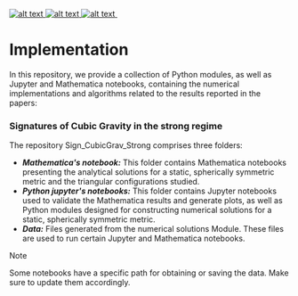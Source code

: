 <p float="left">
<a href = "https://www.python.org"> <img src="https://img.shields.io/badge/Language-Python-blue" alt="alt text"> </a>
<a href = "https://www.wolfram.com"> <img src="https://img.shields.io/badge/Language-Wolfram Mathematica-blue" alt="alt text"> </a>
<a href = "https://github.com/Mandy8808/Metodos_Numericos_2024.git"> <img src="https://img.shields.io/badge/version-1.0-red" alt="alt text"> </a>
</p>


# Implementation

In this repository, we provide a collection of Python modules, as well as Jupyter and Mathematica notebooks, containing the numerical implementations and algorithms related to the results reported in the papers:

### Signatures of Cubic Gravity in the strong regime
The repository Sign_CubicGrav_Strong comprises three folders:

- ***Mathematica's notebook:*** This folder contains Mathematica notebooks presenting the analytical solutions for a static, spherically symmetric metric and the triangular configurations studied.
- ***Python jupyter's notebooks:*** This folder contains Jupyter notebooks used to validate the Mathematica results and generate plots, as well as Python modules designed for constructing numerical solutions for a static, spherically symmetric metric.
- ***Data:*** Files generated from the numerical solutions Module. These files are used to run certain Jupyter and Mathematica notebooks.

> [!NOTE]  
> Some notebooks have a specific path for obtaining or saving the data. Make sure to update them accordingly.

